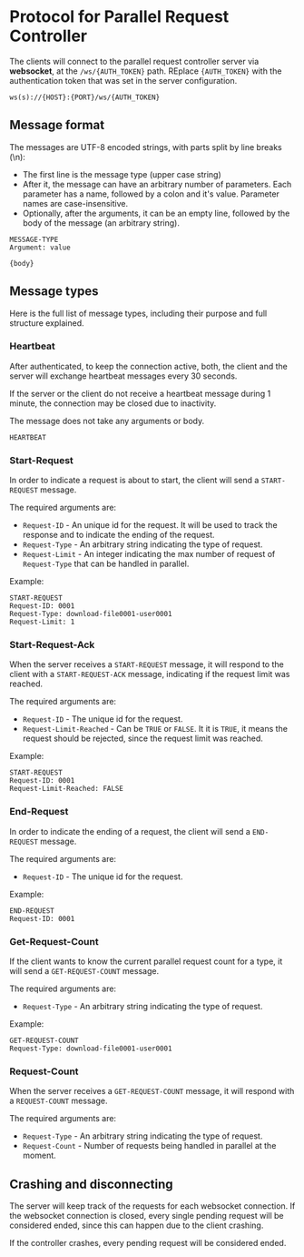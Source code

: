 # Protocol for Parallel Request Controller

The clients will connect to the parallel request controller server via **websocket**, at the `/ws/{AUTH_TOKEN}` path. REplace `{AUTH_TOKEN}` with the authentication token that was set in the server configuration.

```
ws(s)://{HOST}:{PORT}/ws/{AUTH_TOKEN}
```

## Message format

The messages are UTF-8 encoded strings, with parts split by line breaks (\n):
 
  - The first line is the message type (upper case string)
  - After it, the message can have an arbitrary number of parameters. Each parameter has a name, followed by a colon and it's value. Parameter names are case-insensitive.
  - Optionally, after the arguments, it can be an empty line, followed by the body of the message (an arbitrary string).

```
MESSAGE-TYPE
Argument: value

{body}
```

## Message types

Here is the full list of message types, including their purpose and full structure explained.

### Heartbeat

After authenticated, to keep the connection active, both, the client and the server will exchange heartbeat messages every 30 seconds.

If the server or the client do not receive a heartbeat message during 1 minute, the connection may be closed due to inactivity.

The message does not take any arguments or body.

```
HEARTBEAT
```

### Start-Request

In order to indicate a request is about to start, the client will send a `START-REQUEST` message.

The required arguments are:

 - `Request-ID` - An unique id for the request. It will be used to track the response and to indicate the ending of the request.
 - `Request-Type` - An arbitrary string indicating the type of request.
 - `Request-Limit` - An integer indicating the max number of request of `Request-Type` that can be handled in parallel.

Example:

```
START-REQUEST
Request-ID: 0001
Request-Type: download-file0001-user0001
Request-Limit: 1
```

### Start-Request-Ack

When the server receives a `START-REQUEST` message, it will respond to the client with a `START-REQUEST-ACK` message, indicating if the request limit was reached.

The required arguments are:

 - `Request-ID` - The unique id for the request.
 - `Request-Limit-Reached` - Can be `TRUE` or `FALSE`. It it is `TRUE`, it means the request should be rejected, since the request limit was reached.

Example:

```
START-REQUEST
Request-ID: 0001
Request-Limit-Reached: FALSE
```

### End-Request

In order to indicate the ending of a request, the client will send a `END-REQUEST` message.

The required arguments are:

 - `Request-ID` - The unique id for the request.

Example:

```
END-REQUEST
Request-ID: 0001
```

### Get-Request-Count

If the client wants to know the current parallel request count for a type, it will send a `GET-REQUEST-COUNT` message.

The required arguments are:

 - `Request-Type` - An arbitrary string indicating the type of request.

Example:

```
GET-REQUEST-COUNT
Request-Type: download-file0001-user0001
```

### Request-Count

When the server receives a `GET-REQUEST-COUNT` message, it will respond with a `REQUEST-COUNT` message.

The required arguments are:

 - `Request-Type` - An arbitrary string indicating the type of request.
 - `Request-Count` - Number of requests being handled in parallel at the moment.

## Crashing and disconnecting

The server will keep track of the requests for each websocket connection. If the websocket connection is closed, every single pending request will be considered ended, since this can happen due to the client crashing.

If the controller crashes, every pending request will be considered ended.
